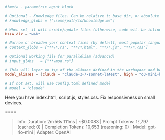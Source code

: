 ```toml
#!meta - parametric agent block

# Optional - Knowledge files. Can be relative to base_dir, or absolute
# knowledge_globs = ["/some/path/to/knowledge.md"]

# When set, it will create/update files (otherwise, code will be inlined this prompt file)
base_dir = "web"

# Narrow or broaden your context files (by default, most popular languages)
# context_globs = ["**/*.rs", "**/*.html", "**/*.js", "**/*.css"]

# Optional working file for parallelism (advanced)
# input_globs   = ["**/mod.rs"]

# This will layer on top of the aliases defined in the workspace and base config.toml
model_aliases = {claude = "claude-3-7-sonnet-latest", high = "o3-mini-high", low = "o3-mini-low", fast = "gpt-o4-mini"}

# If not set, will use config.toml defined model
# model = "claude"
```

Here you have index.html, script.js, styles.css. Fix responsivness on small devices.

====
> Info: Duration: 2m 56s 111ms | ~$0.0083 | Prompt Tokens: 12,797 (cached: 0) | Completion Tokens: 10,653 (reasoning: 0) | Model: gpt-4o-mini | Adapter: OpenAI


